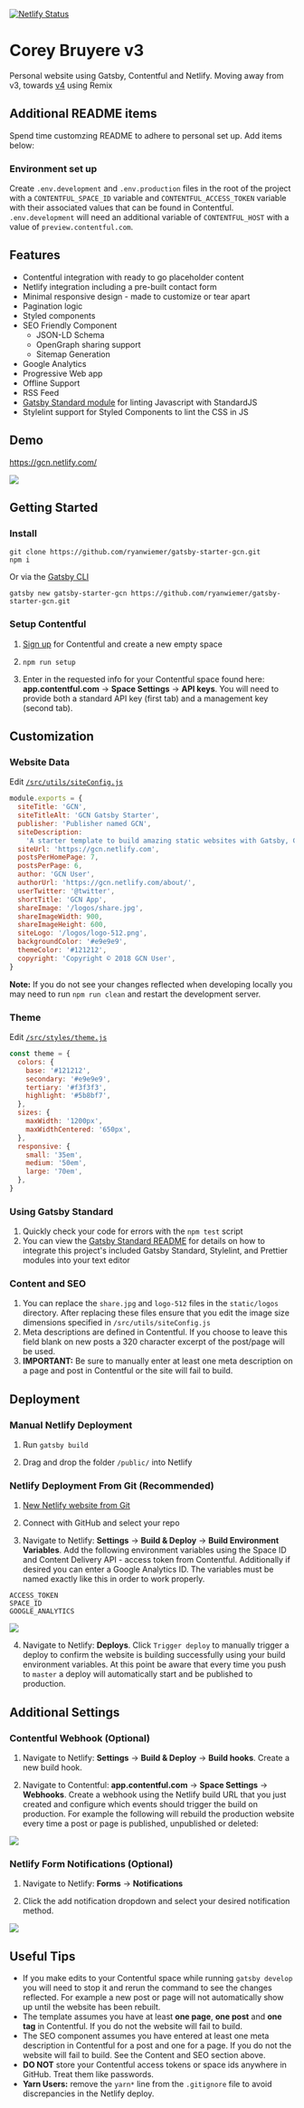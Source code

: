 [![Netlify Status](https://api.netlify.com/api/v1/badges/5de74e3f-d972-40ca-853b-1add23fc2fce/deploy-status)](https://app.netlify.com/sites/coreybruyere-v3/deploys)

# Corey Bruyere v3

Personal website using Gatsby, Contentful and Netlify. Moving away from v3, towards [v4](https://github.com/coreybruyere/coreybruyere-v4) using Remix

## Additional README items

Spend time customzing README to adhere to personal set up. Add items below:

### Environment set up

Create `.env.development` and `.env.production` files in the root of the project with a `CONTENTFUL_SPACE_ID` variable and `CONTENTFUL_ACCESS_TOKEN` variable with their associated values that can be found in Contentful. `.env.development` will need an additional variable of `CONTENTFUL_HOST` with a value of `preview.contentful.com`.

## Features

- Contentful integration with ready to go placeholder content
- Netlify integration including a pre-built contact form
- Minimal responsive design - made to customize or tear apart
- Pagination logic
- Styled components
- SEO Friendly Component
  - JSON-LD Schema
  - OpenGraph sharing support
  - Sitemap Generation
- Google Analytics
- Progressive Web app
- Offline Support
- RSS Feed
- [Gatsby Standard module](https://www.npmjs.com/package/eslint-config-gatsby-standard) for linting Javascript with StandardJS
- Stylelint support for Styled Components to lint the CSS in JS

## Demo

https://gcn.netlify.com/

![](screenshots/demo.jpg)

## Getting Started

### Install

```
git clone https://github.com/ryanwiemer/gatsby-starter-gcn.git
npm i
```

Or via the [Gatsby CLI](https://www.npmjs.com/package/gatsby-cli)

```
gatsby new gatsby-starter-gcn https://github.com/ryanwiemer/gatsby-starter-gcn.git
```

### Setup Contentful

1.  [Sign up](https://www.contentful.com/sign-up/) for Contentful and create a new empty space

2.  `npm run setup`

3.  Enter in the requested info for your Contentful space found here: **app.contentful.com** → **Space Settings** → **API keys**. You will need to provide both a standard API key (first tab) and a management key (second tab).

## Customization

### Website Data

Edit [`/src/utils/siteConfig.js`](https://github.com/ryanwiemer/gatsby-starter-gcn/blob/master/src/utils/siteConfig.js)

```js
module.exports = {
  siteTitle: 'GCN',
  siteTitleAlt: 'GCN Gatsby Starter',
  publisher: 'Publisher named GCN',
  siteDescription:
    'A starter template to build amazing static websites with Gatsby, Contentful and Netlify',
  siteUrl: 'https://gcn.netlify.com',
  postsPerHomePage: 7,
  postsPerPage: 6,
  author: 'GCN User',
  authorUrl: 'https://gcn.netlify.com/about/',
  userTwitter: '@twitter',
  shortTitle: 'GCN App',
  shareImage: '/logos/share.jpg',
  shareImageWidth: 900,
  shareImageHeight: 600,
  siteLogo: '/logos/logo-512.png',
  backgroundColor: '#e9e9e9',
  themeColor: '#121212',
  copyright: 'Copyright © 2018 GCN User',
}
```

**Note:** If you do not see your changes reflected when developing locally you may need to run `npm run clean` and restart the development server.

### Theme

Edit [`/src/styles/theme.js`](https://github.com/ryanwiemer/gatsby-starter-gcn/blob/master/src/styles/theme.js)

```js
const theme = {
  colors: {
    base: '#121212',
    secondary: '#e9e9e9',
    tertiary: '#f3f3f3',
    highlight: '#5b8bf7',
  },
  sizes: {
    maxWidth: '1200px',
    maxWidthCentered: '650px',
  },
  responsive: {
    small: '35em',
    medium: '50em',
    large: '70em',
  },
}
```

### Using Gatsby Standard

1.  Quickly check your code for errors with the `npm test` script
2.  You can view the [Gatsby Standard README](https://github.com/brandonkal/eslint-config-gatsby-standard) for details on how to integrate this project's included Gatsby Standard, Stylelint, and Prettier modules into your text editor

### Content and SEO

1.  You can replace the `share.jpg` and `logo-512` files in the `static/logos` directory. After replacing these files ensure that you edit the image size dimensions specified in `/src/utils/siteConfig.js`
2.  Meta descriptions are defined in Contentful. If you choose to leave this field blank on new posts a 320 character excerpt of the post/page will be used.
3.  **IMPORTANT:** Be sure to manually enter at least one meta description on a page and post in Contentful or the site will fail to build.

## Deployment

### Manual Netlify Deployment

1.  Run `gatsby build`

2.  Drag and drop the folder `/public/` into Netlify

### Netlify Deployment From Git (Recommended)

1.  [New Netlify website from Git](https://app.netlify.com/start)

2.  Connect with GitHub and select your repo

3.  Navigate to Netlify: **Settings** → **Build & Deploy** → **Build Environment Variables**. Add the following environment variables using the Space ID and Content Delivery API - access token from Contentful. Additionally if desired you can enter a Google Analytics ID. The variables must be named exactly like this in order to work properly.

```
ACCESS_TOKEN
SPACE_ID
GOOGLE_ANALYTICS
```

![](screenshots/netlify-build-environment-variables.jpg)

4.  Navigate to Netlify: **Deploys**. Click `Trigger deploy` to manually trigger a deploy to confirm the website is building successfully using your build environment variables. At this point be aware that every time you push to `master` a deploy will automatically start and be published to production.

## Additional Settings

### Contentful Webhook (Optional)

1.  Navigate to Netlify:
    **Settings** → **Build & Deploy** → **Build hooks**.
    Create a new build hook.

2.  Navigate to Contentful:
    **app.contentful.com** → **Space Settings** → **Webhooks**. Create a webhook using the Netlify build URL that you just created
    and configure which events should trigger the build on production. For example the following will rebuild the production website every time a post or page is published, unpublished or deleted:

![](screenshots/contentful-webhook-selected-events.jpg)

### Netlify Form Notifications (Optional)

1.  Navigate to Netlify:
    **Forms** → **Notifications**

2.  Click the add notification dropdown and select your desired notification method.

![](screenshots/netlify-form-notifcations.jpg)

## Useful Tips

- If you make edits to your Contentful space while running `gatsby develop` you will need to stop it and rerun the command to see the changes reflected. For example a new post or page will not automatically show up until the website has been rebuilt.
- The template assumes you have at least **one page**, **one post** and **one tag** in Contentful. If you do not the website will fail to build.
- The SEO component assumes you have entered at least one meta description in Contentful for a post and one for a page. If you do not the website will fail to build. See the Content and SEO section above.
- **DO NOT** store your Contentful access tokens or space ids anywhere in GitHub. Treat them like passwords.
- **Yarn Users:** remove the `yarn*` line from the `.gitignore` file to avoid discrepancies in the Netlify deploy.
